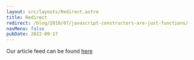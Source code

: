 ```yaml
---
layout: src/layouts/Redirect.astro
title: Redirect
redirect: /blog/2010/07/javascript-constructors-are-just-functions/
navMenu: false
pubDate: 2022-09-17
---
```

<div>
Our article feed can be found <a href="/blog/2010/07/javascript-constructors-are-just-functions/">here</a>
</div>
